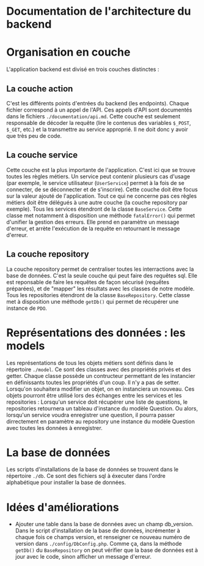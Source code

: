 Documentation de l'architecture du backend
==========================================

# Organisation en couche

L'application backend est divisé en trois couches distinctes :

## La couche action

C'est les différents points d'entrées du backend (les endpoints). Chaque fichier correspond à un appel de l'API. Ces appels d'API sont documentés dans le fichiers `./documentation/api.md`.
Cette couche est seulement responsable de décoder la requête (lire le contenus des variables `$_POST`, `$_GET`, etc.) et la transmettre au service approprié. Il ne doit donc y avoir que très peu de code.

## La couche service

Cette couche est la plus importante de l'application. C'est ici que se trouve toutes les règles métiers. Un service peut contenir plusieurs cas d'usage (par exemple, le service utilisateur (`UserService`) permet à la fois de se connecter, de se déconnecter et de s'inscrire). Cette couche doit être focus sur la valeur ajouté de l'application. Tout ce qui ne concerne pas ces règles métiers doit être délégués à une autre couche (la couche repository par exemple).
Tous les services étendront de la classe `BaseService`. Cette classe met notamment à disposition une méthode `fatalError()` qui permet d'unifier la gestion des erreurs. Elle prend en paramètre un message d'erreur, et arrète l'exécution de la requête en retournant le message d'erreur.

## La couche repository

La couche repository permet de centraliser toutes les interractions avec la base de données. C'est la seule couche qui peut faire des requêtes sql. Elle est reponsable de faire les requêtes de façon sécurisé (requếtes préparées), et de "mapper" les résultats avec les classes de notre modèle.
Tous les repositories étendront de la classe `BaseRepository`. Cette classe met à disposition une méthode `getDb()` qui permet de récupérer une instance de `PDO`.

# Représentations des données : les models

Les représentations de tous les objets métiers sont définis dans le répertoire `./model`. Ce sont des classes avec des propriétés privés et des getter. Chaque classe possède un contructeur permettant de les instancier en définissants toutes les propriétés d'un coup.
Il n'y a pas de setter. Lorsqu'on souhaitera modifier un objet, on en instanciera un nouveau.
Ces objets pourront être utilisé lors des échanges entre les services et les repositories : Lorsqu'un service doit récupérer une liste de questions, le repositories retournera un tableau d'instance du modèle Question. Ou alors, lorsqu'un service voudra enregistrer une question, il pourra passer dirrectement en paramètre au repository une instance du modèle Question avec toutes les données à enregistrer.

# La base de données

Les scripts d'installations de la base de données se trouvent dans le répertoire `./db`. Ce sont des fichiers sql à éxecuter dans l'ordre alphabétique pour installer la base de données.

# Idées d'améliorations

  * Ajouter une table dans la base de données avec un champ db_version. Dans le script d'installation de la base de données, incrémenter à chaque fois ce champs version, et renseigner ce nouveau numéro de version dans `./config/DbConfig.php`. Comme ça, dans la méthode `getDb()` du `BaseRepository` on peut vérifier que la base de données est à jour avec le code, sinon afficher un message d'erreur.
